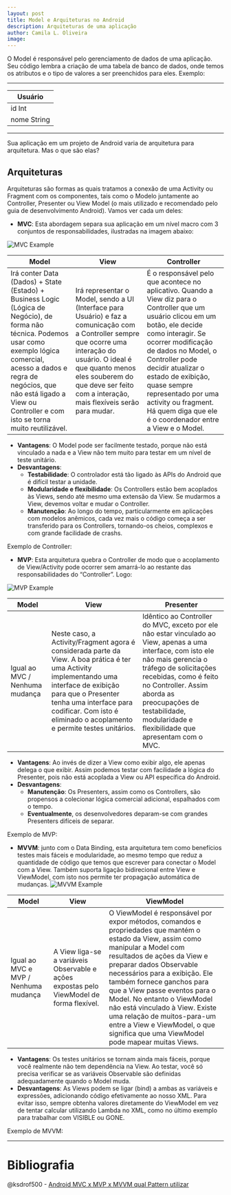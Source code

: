 ```yaml
---
layout: post
title: Model e Arquiteturas no Android
description: Arquiteturas de uma aplicação
author: Camila L. Oliveira
image: 
---
```


O Model é responsável pelo gerenciamento de dados de uma aplicação. Seu código lembra a criação de uma tabela de banco de dados, onde temos os atributos e o tipo de valores a ser preenchidos para eles. Exemplo:

---
Usuário|
---|
id Int |
nome String|
---

Sua aplicação em um projeto de Android varia de arquitetura para arquitetura. Mas o que são elas?

## Arquiteturas
Arquiteturas são formas as quais tratamos a conexão de uma Activity ou Fragment com os componentes, tais como o Modelo juntamente ao Controller, Presenter ou View Model (o mais utilizado e recomendado pelo guia de desenvolvimento Android). Vamos ver cada um deles:
- **MVC**: Esta abordagem separa sua aplicação em um nível macro com 3 conjuntos de responsabilidades, ilustradas na imagem abaixo:

![MVC Example](https://miro.medium.com/max/386/1*1qspMILbe0d48nq4sEhKLQ.png) 

Model | View | Controller
---|---|---
Irá conter Data (Dados) + State (Estado) + Business Logic (Lógica de Negócio), de forma não técnica. Podemos usar como exemplo lógica comercial, acesso a dados e regra de negócios, que não está ligado a View ou Controller e com isto se torna muito reutilizável.  | Irá representar o Model, sendo a UI (Interface para Usuário) e faz a comunicação com a Controller sempre que ocorre uma interação do usuário. O ideal é que quanto menos eles souberem do que deve ser feito com a interação, mais flexíveis serão para mudar. | É o responsável pelo que acontece no aplicativo. Quando a View diz para o Controller que um usuário clicou em um botão, ele decide como interagir. Se ocorrer modificação de dados no Model, o Controller pode decidir atualizar o estado de exibição, quase sempre representado por uma activity ou fragment. Há quem diga que ele é o coordenador entre a View e o Model.

- **Vantagens**: O Model pode ser facilmente testado, porque não está vinculado a nada e a View não tem muito para testar em um nível de teste unitário. 
- **Desvantagens**: 
  - **Testabilidade**: O controlador está tão ligado às APIs do Android que é difícil testar a unidade.
  - **Modularidade e flexibilidade**: Os Controllers estão bem acoplados às Views, sendo até mesmo uma extensão da View. Se mudarmos a View, devemos voltar e mudar o Controller.
  - **Manutenção**: Ao longo do tempo, particularmente em aplicações com modelos anêmicos, cada vez mais o código começa a ser transferido para os Controllers, tornando-os cheios, complexos e com grande facilidade de crashs.
  
Exemplo de Controller: 

<script src="https://gist.github.com/ksdrof500/209cdc6ea031bea36bb60f375840c9b5.js"></script>

- **MVP**: Esta arquitetura quebra o Controller de modo que o acoplamento de View/Activity pode ocorrer sem amarrá-lo ao restante das responsabilidades do “Controller”. Logo:

![MVP Example](https://miro.medium.com/max/351/1*x4TaHwbvuLKmm29gUWLwPg.png)

Model | View | Presenter
---|---|---
Igual ao MVC / Nenhuma mudança | Neste caso, a Activity/Fragment agora é considerada parte da View. A boa prática é ter uma Activity implementando uma interface de exibição para que o Presenter tenha uma interface para codificar. Com isto é eliminado o acoplamento e permite testes unitários. | Idêntico ao Controller do MVC, exceto por ele não estar vinculado ao View, apenas a uma interface, com isto ele não mais gerencia o tráfego de solicitações recebidas, como é feito no Controller. Assim aborda as preocupações de testabilidade, modularidade e flexibilidade que apresentam com o MVC.

- **Vantagens**: Ao invés de dizer a View como exibir algo, ele apenas delega o que exibir. Assim podemos testar com facilidade a lógica do Presenter, pois não está acoplada a View ou API específica do Android.
- **Desvantagens**: 
  - **Manutenção**: Os Presenters, assim como os Controllers, são propensos a colecionar lógica comercial adicional, espalhados com o tempo.
  - **Eventualmente**, os desenvolvedores deparam-se com grandes Presenters difíceis de separar.

Exemplo de MVP:

<script src="https://gist.github.com/ksdrof500/866a9a6be09e234a3cf85a2a4bbdc7d7.js"></script>

- **MVVM**: junto com o Data Binding, esta arquitetura tem como benefícios testes mais fáceis e modularidade, ao mesmo tempo que reduz a quantidade de código que temos que escrever para conectar o Model com a View. Também suporta ligação bidirecional entre View e ViewModel, com isto nos permite ter propagação automática de mudanças.
![MVVM Example](https://miro.medium.com/max/1600/1*OhQpbcOawuzHutdgKGjl7A.png)

Model | View | ViewModel
---|---|---
Igual ao MVC e MVP / Nenhuma mudança | A View liga-se a variáveis ​Observable ​​e ações expostas pelo ViewModel de forma flexível. | O ViewModel é responsável por expor métodos, comandos e propriedades que mantém o estado da View, assim como manipular a Model com resultados de ações da View e preparar dados Observable necessários para a exibição. Ele também fornece ganchos para que a View passe eventos para o Model. No entanto o ViewModel não está vinculado à View. Existe uma relação de muitos-para-um entre a View e ViewModel, o que significa que uma ViewModel pode mapear muitas Views.

- **Vantagens**: Os testes unitários se tornam ainda mais fáceis, porque você realmente não tem dependência na View. Ao testar, você só precisa verificar se as variáveis Observable ​​são definidas adequadamente quando o Model muda.
- **Desvantagens**: As Views podem se ligar (bind) a ambas as variáveis ​​e expressões, adicionando código efetivamente ao nosso XML. Para evitar isso, sempre obtenha valores diretamente do ViewModel em vez de tentar calcular utilizando Lambda no XML, como no último exemplo para trabalhar com VISIBLE ou GONE.

Exemplo de MVVM:

<script src="https://gist.github.com/ksdrof500/9953dffcb905512d06a3a10f1ebaf6ea.js"></script>


---
# Bibliografia
@ksdrof500 - [Android MVC x MVP x MVVM qual Pattern utilizar](https://medium.com/@FilipeFNunes/android-mvc-x-mvp-x-mvvm-qual-pattern-utilizar-parte-1-3defc5c89afd)
